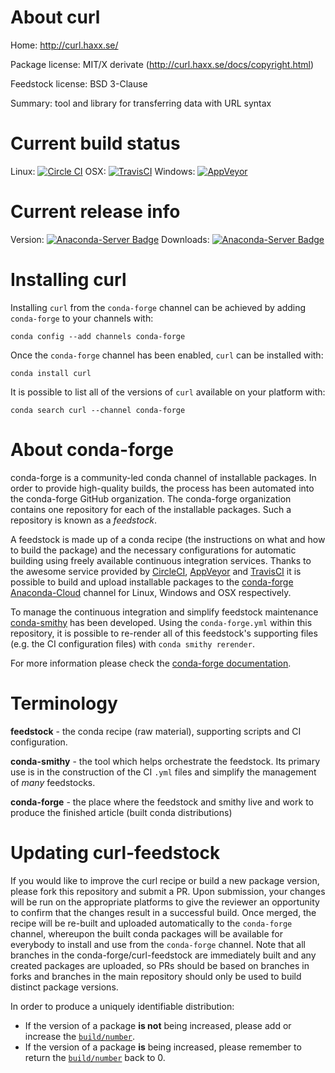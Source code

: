 About curl
==========

Home: http://curl.haxx.se/

Package license: MIT/X derivate (http://curl.haxx.se/docs/copyright.html)

Feedstock license: BSD 3-Clause

Summary: tool and library for transferring data with URL syntax



Current build status
====================

Linux: [![Circle CI](https://circleci.com/gh/conda-forge/curl-feedstock.svg?style=shield)](https://circleci.com/gh/conda-forge/curl-feedstock)
OSX: [![TravisCI](https://travis-ci.org/conda-forge/curl-feedstock.svg?branch=master)](https://travis-ci.org/conda-forge/curl-feedstock)
Windows: [![AppVeyor](https://ci.appveyor.com/api/projects/status/github/conda-forge/curl-feedstock?svg=True)](https://ci.appveyor.com/project/conda-forge/curl-feedstock/branch/master)

Current release info
====================
Version: [![Anaconda-Server Badge](https://anaconda.org/conda-forge/curl/badges/version.svg)](https://anaconda.org/conda-forge/curl)
Downloads: [![Anaconda-Server Badge](https://anaconda.org/conda-forge/curl/badges/downloads.svg)](https://anaconda.org/conda-forge/curl)

Installing curl
===============

Installing `curl` from the `conda-forge` channel can be achieved by adding `conda-forge` to your channels with:

```
conda config --add channels conda-forge
```

Once the `conda-forge` channel has been enabled, `curl` can be installed with:

```
conda install curl
```

It is possible to list all of the versions of `curl` available on your platform with:

```
conda search curl --channel conda-forge
```


About conda-forge
=================

conda-forge is a community-led conda channel of installable packages.
In order to provide high-quality builds, the process has been automated into the
conda-forge GitHub organization. The conda-forge organization contains one repository
for each of the installable packages. Such a repository is known as a *feedstock*.

A feedstock is made up of a conda recipe (the instructions on what and how to build
the package) and the necessary configurations for automatic building using freely
available continuous integration services. Thanks to the awesome service provided by
[CircleCI](https://circleci.com/), [AppVeyor](http://www.appveyor.com/)
and [TravisCI](https://travis-ci.org/) it is possible to build and upload installable
packages to the [conda-forge](https://anaconda.org/conda-forge)
[Anaconda-Cloud](http://docs.anaconda.org/) channel for Linux, Windows and OSX respectively.

To manage the continuous integration and simplify feedstock maintenance
[conda-smithy](http://github.com/conda-forge/conda-smithy) has been developed.
Using the ``conda-forge.yml`` within this repository, it is possible to re-render all of
this feedstock's supporting files (e.g. the CI configuration files) with ``conda smithy rerender``.

For more information please check the [conda-forge documentation](https://conda-forge.org/docs/).

Terminology
===========

**feedstock** - the conda recipe (raw material), supporting scripts and CI configuration.

**conda-smithy** - the tool which helps orchestrate the feedstock.
                   Its primary use is in the construction of the CI ``.yml`` files
                   and simplify the management of *many* feedstocks.

**conda-forge** - the place where the feedstock and smithy live and work to
                  produce the finished article (built conda distributions)


Updating curl-feedstock
=======================

If you would like to improve the curl recipe or build a new
package version, please fork this repository and submit a PR. Upon submission,
your changes will be run on the appropriate platforms to give the reviewer an
opportunity to confirm that the changes result in a successful build. Once
merged, the recipe will be re-built and uploaded automatically to the
`conda-forge` channel, whereupon the built conda packages will be available for
everybody to install and use from the `conda-forge` channel.
Note that all branches in the conda-forge/curl-feedstock are
immediately built and any created packages are uploaded, so PRs should be based
on branches in forks and branches in the main repository should only be used to
build distinct package versions.

In order to produce a uniquely identifiable distribution:
 * If the version of a package **is not** being increased, please add or increase
   the [``build/number``](http://conda.pydata.org/docs/building/meta-yaml.html#build-number-and-string).
 * If the version of a package **is** being increased, please remember to return
   the [``build/number``](http://conda.pydata.org/docs/building/meta-yaml.html#build-number-and-string)
   back to 0.